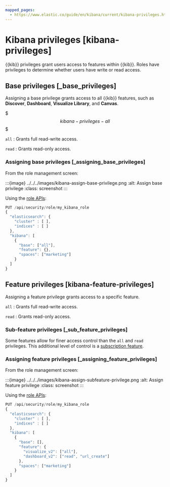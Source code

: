 ```yaml
---
mapped_pages:
  - https://www.elastic.co/guide/en/kibana/current/kibana-privileges.html
---
```


# Kibana privileges [kibana-privileges]

{{kib}} privileges grant users access to features within {{kib}}. Roles have privileges to determine whether users have write or read access.

## Base privileges [_base_privileges]

Assigning a base privilege grants access to all {{kib}} features, such as **Discover**, **Dashboard**, **Visualize Library**, and **Canvas**.

$$$kibana-privileges-all$$$

`all`
:   Grants full read-write access.

`read`
:   Grants read-only access.

### Assigning base privileges [_assigning_base_privileges]

From the role management screen:

:::{image} ../../../images/kibana-assign-base-privilege.png
:alt: Assign base privilege
:class: screenshot
:::

Using the [role APIs](https://www.elastic.co/docs/api/doc/kibana/group/endpoint-roles):

```js
PUT /api/security/role/my_kibana_role
{
  "elasticsearch": {
    "cluster" : [ ],
    "indices" : [ ]
  },
  "kibana": [
    {
      "base": ["all"],
      "feature": {},
      "spaces": ["marketing"]
    }
  ]
}
```



## Feature privileges [kibana-feature-privileges]

Assigning a feature privilege grants access to a specific feature.

`all`
:   Grants full read-write access.

`read`
:   Grants read-only access.

### Sub-feature privileges [_sub_feature_privileges]

Some features allow for finer access control than the `all` and `read` privileges. This additional level of control is a [subscription feature](https://www.elastic.co/subscriptions).


### Assigning feature privileges [_assigning_feature_privileges]

From the role management screen:

:::{image} ../../../images/kibana-assign-subfeature-privilege.png
:alt: Assign feature privilege
:class: screenshot
:::

Using the [role APIs](https://www.elastic.co/docs/api/doc/kibana/group/endpoint-roles):

```js
PUT /api/security/role/my_kibana_role
{
  "elasticsearch": {
    "cluster" : [ ],
    "indices" : [ ]
  },
  "kibana": [
    {
      "base": [],
      "feature": {
        "visualize_v2": ["all"],
        "dashboard_v2": ["read", "url_create"]
      },
      "spaces": ["marketing"]
    }
  ]
}
```



